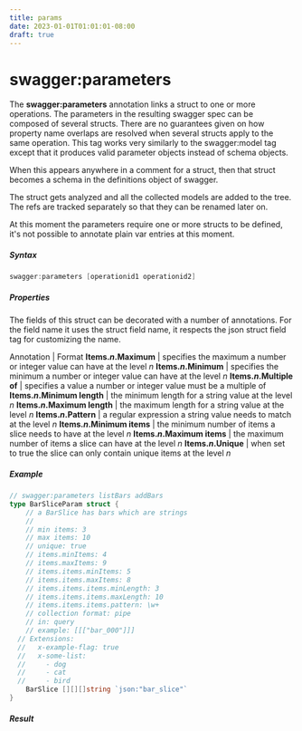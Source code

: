 ```yaml
---
title: params
date: 2023-01-01T01:01:01-08:00
draft: true
---
```

# swagger:parameters

The **swagger:parameters** annotation links a struct to one or more operations. The parameters in the resulting swagger spec can be composed of several structs.
There are no guarantees given on how property name overlaps are resolved when several structs apply to the same operation.
This tag works very similarly to the swagger:model tag except that it produces valid parameter objects instead of schema
objects.
<!--more-->
When this appears anywhere in a comment for a struct, then that struct becomes a schema
in the definitions object of swagger.

The struct gets analyzed and all the collected models are added to the tree.
The refs are tracked separately so that they can be renamed later on.

At this moment the parameters require one or more structs to be defined, it's not possible to annotate plain var
entries at this moment.

##### Syntax

```go
swagger:parameters [operationid1 operationid2]
```

##### Properties

The fields of this struct can be decorated with a number of annotations. For the field name it uses the struct field
name, it respects the json struct field tag for customizing the name.

Annotation | Format
**Items.*n*.Maximum** |  specifies the maximum a number or integer value can have at the level *n*
**Items.*n*.Minimum** |  specifies the minimum a number or integer value can have at the level *n*
**Items.*n*.Multiple of** | specifies a value a number or integer value must be a multiple of
**Items.*n*.Minimum length** | the minimum length for a string value at the level *n*
**Items.*n*.Maximum length** | the maximum length for a string value at the level *n*
**Items.*n*.Pattern** | a regular expression a string value needs to match at the level *n*
**Items.*n*.Minimum items** | the minimum number of items a slice needs to have at the level *n*
**Items.*n*.Maximum items** | the maximum number of items a slice can have at the level *n*
**Items.*n*.Unique** | when set to true the slice can only contain unique items at the level *n*

##### Example

```go
// swagger:parameters listBars addBars
type BarSliceParam struct {
	// a BarSlice has bars which are strings
	//
	// min items: 3
	// max items: 10
	// unique: true
	// items.minItems: 4
	// items.maxItems: 9
	// items.items.minItems: 5
	// items.items.maxItems: 8
	// items.items.items.minLength: 3
	// items.items.items.maxLength: 10
	// items.items.items.pattern: \w+
	// collection format: pipe
	// in: query
	// example: [[["bar_000"]]]
  // Extensions:
  //   x-example-flag: true
  //   x-some-list:
  //     - dog
  //     - cat
  //     - bird
	BarSlice [][][]string `json:"bar_slice"`
}
```

##### Result

```yaml
```
